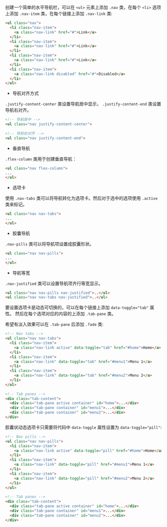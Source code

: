 创建一个简单的水平导航栏，可以在 `<ul>` 元素上添加 `.nav` 类，在每个 `<li>` 选项上添加 `.nav-item` 类，在每个链接上添加 `.nav-link` 类:
```html
<ul class="nav">
  <li class="nav-item">
    <a class="nav-link" href="#">Link</a>
  </li>
  <li class="nav-item">
    <a class="nav-link" href="#">Link</a>
  </li>
  <li class="nav-item">
    <a class="nav-link" href="#">Link</a>
  </li>
  <li class="nav-item">
    <a class="nav-link disabled" href="#">Disabled</a>
  </li>
</ul>
```

- 导航对齐方式

`.justify-content-center` 类设置导航居中显示， `.justify-content-end` 类设置导航右对齐。
```html
<!-- 导航居中 -->
<ul class="nav justify-content-center">
 
<!-- 导航右对齐 -->
<ul class="nav justify-content-end">
```

- 垂直导航

`.flex-column` 类用于创建垂直导航：
```html
<ul class="nav flex-column">
...
</ul>
```

- 选项卡

使用 `.nav-tabs` 类可以将导航转化为选项卡。然后对于选中的选项使用 `.active` 类来标记。

```html
<ul class="nav nav-tabs">
...
</ul>
```

- 胶囊导航

`.nav-pills` 类可以将导航项设置成胶囊形状。

```html
<ul class="nav nav-pills">
...
</ul>
```

- 导航等宽

`.nav-justified` 类可以设置导航项齐行等宽显示。

```html
<ul class="nav nav-pills nav-justified">..</ul>
<ul class="nav nav-tabs nav-justified">..</ul>
```
 

要设置选项卡是动态可切换的，可以在每个链接上添加 `data-toggle="tab"` 属性。 然后在每个选项对应的内容的上添加 `.tab-pane` 类。

希望有淡入效果可以在 `.tab-pane` 后添加 `.fade` 类:
```html
<!-- Nav tabs -->
<ul class="nav nav-tabs">
  <li class="nav-item">
    <a class="nav-link active" data-toggle="tab" href="#home">Home</a>
  </li>
  <li class="nav-item">
    <a class="nav-link" data-toggle="tab" href="#menu1">Menu 1</a>
  </li>
  <li class="nav-item">
    <a class="nav-link" data-toggle="tab" href="#menu2">Menu 2</a>
  </li>
</ul>
 
<!-- Tab panes -->
<div class="tab-content">
  <div class="tab-pane active container" id="home">...</div>
  <div class="tab-pane container" id="menu1">...</div>
  <div class="tab-pane container" id="menu2">...</div>
</div>
```


胶囊状动态选项卡只需要将代码中 `data-toggle` 属性设置为 `data-toggle="pill"`:
```html
<!-- Nav pills -->
<ul class="nav nav-pills">
  <li class="nav-item">
    <a class="nav-link active" data-toggle="pill" href="#home">Home</a>
  </li>
  <li class="nav-item">
    <a class="nav-link" data-toggle="pill" href="#menu1">Menu 1</a>
  </li>
  <li class="nav-item">
    <a class="nav-link" data-toggle="pill" href="#menu2">Menu 2</a>
  </li>
</ul>
 
<!-- Tab panes -->
<div class="tab-content">
  <div class="tab-pane active container" id="home">...</div>
  <div class="tab-pane container" id="menu1">...</div>
  <div class="tab-pane container" id="menu2">...</div>
</div>
```





